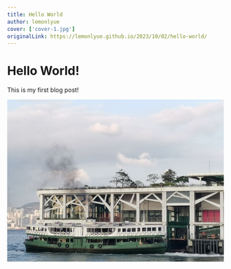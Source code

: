 ```yaml
---
title: Hello World
author: lemonlyue
cover: ['cover-1.jpg']
originalLink: https://lemonlyue.github.io/2023/10/02/hello-world/
---
```


# Hello World!

This is my first blog post!

![img](../cover-1.jpg)